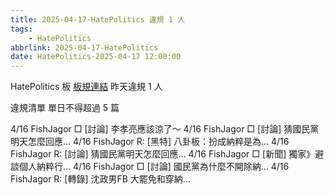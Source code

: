 ```yaml
---
title: 2025-04-17-HatePolitics 違規 1 人
tags:
    - HatePolitics
abbrlink: 2025-04-17-HatePolitics
date: HatePolitics-2025-04-17 12:00:00
---
```

HatePolitics 板 [板規連結](https://www.ptt.cc/bbs/HatePolitics/M.1617115262.A.D60.html)
昨天違規 1 人
<!-- more -->

違規清單
單日不得超過 5 篇

4/16 FishJagor □ [討論] 李孝亮應該涼了～
4/16 FishJagor □ [討論] 猜國民黨明天怎麼回應…
4/16 FishJagor R: [黑特] 八卦板：扮成納粹是為…
4/16 FishJagor R: [討論] 猜國民黨明天怎麼回應…
4/16 FishJagor □ [新聞] 獨家》避談個人納粹行…
4/16 FishJagor □ [討論] 國民黨為什麼不開除納…
4/16 FishJagor R: [轉錄] 沈政男FB 大罷免和穿納…